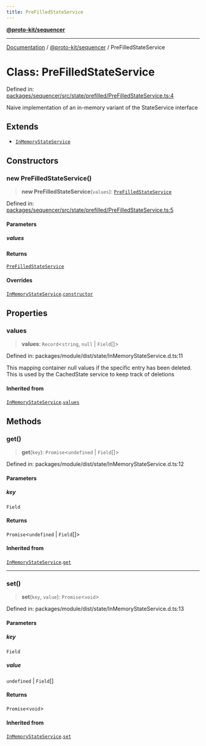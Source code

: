 ```yaml
---
title: PreFilledStateService
---
```


[**@proto-kit/sequencer**](../README.md)

***

[Documentation](../../../README.md) / [@proto-kit/sequencer](../README.md) / PreFilledStateService

# Class: PreFilledStateService

Defined in: [packages/sequencer/src/state/prefilled/PreFilledStateService.ts:4](https://github.com/proto-kit/framework/blob/28efa802e3737fc3b77339148b307ef7246f3ef1/packages/sequencer/src/state/prefilled/PreFilledStateService.ts#L4)

Naive implementation of an in-memory variant of the StateService interface

## Extends

- [`InMemoryStateService`](../../module/classes/InMemoryStateService.md)

## Constructors

### new PreFilledStateService()

> **new PreFilledStateService**(`values`): [`PreFilledStateService`](PreFilledStateService.md)

Defined in: [packages/sequencer/src/state/prefilled/PreFilledStateService.ts:5](https://github.com/proto-kit/framework/blob/28efa802e3737fc3b77339148b307ef7246f3ef1/packages/sequencer/src/state/prefilled/PreFilledStateService.ts#L5)

#### Parameters

##### values

#### Returns

[`PreFilledStateService`](PreFilledStateService.md)

#### Overrides

[`InMemoryStateService`](../../module/classes/InMemoryStateService.md).[`constructor`](../../module/classes/InMemoryStateService.md#constructors)

## Properties

### values

> **values**: `Record`\<`string`, `null` \| `Field`[]\>

Defined in: packages/module/dist/state/InMemoryStateService.d.ts:11

This mapping container null values if the specific entry has been deleted.
This is used by the CachedState service to keep track of deletions

#### Inherited from

[`InMemoryStateService`](../../module/classes/InMemoryStateService.md).[`values`](../../module/classes/InMemoryStateService.md#values)

## Methods

### get()

> **get**(`key`): `Promise`\<`undefined` \| `Field`[]\>

Defined in: packages/module/dist/state/InMemoryStateService.d.ts:12

#### Parameters

##### key

`Field`

#### Returns

`Promise`\<`undefined` \| `Field`[]\>

#### Inherited from

[`InMemoryStateService`](../../module/classes/InMemoryStateService.md).[`get`](../../module/classes/InMemoryStateService.md#get)

***

### set()

> **set**(`key`, `value`): `Promise`\<`void`\>

Defined in: packages/module/dist/state/InMemoryStateService.d.ts:13

#### Parameters

##### key

`Field`

##### value

`undefined` | `Field`[]

#### Returns

`Promise`\<`void`\>

#### Inherited from

[`InMemoryStateService`](../../module/classes/InMemoryStateService.md).[`set`](../../module/classes/InMemoryStateService.md#set)
